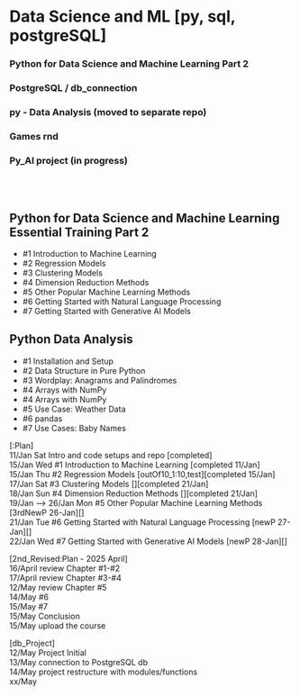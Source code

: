 # Data Science and ML [py, sql, postgreSQL]
### Python for Data Science and Machine Learning Part 2
### PostgreSQL / db_connection
### py - Data Analysis (moved to separate repo)
### Games rnd
### Py_AI project (in progress)

<br /> 
<br /> 

## Python for Data Science and Machine Learning Essential Training Part 2
* #1 Introduction to Machine Learning
* #2 Regression Models
* #3 Clustering Models
* #4 Dimension Reduction Methods
* #5 Other Popular Machine Learning Methods
* #6 Getting Started with Natural Language Processing
* #7 Getting Started with Generative AI Models


## Python Data Analysis
* #1 Installation and Setup 
* #2 Data Structure in Pure Python
* #3 Wordplay: Anagrams and Palindromes 
* #4 Arrays with NumPy
* #4 Arrays with NumPy
* #5 Use Case: Weather Data
* #6 pandas 
* #7 Use Cases: Baby Names




[:Plan]
<br /> 11/Jan Sat Intro and code setups and repo [completed]
<br /> 15/Jan Wed #1 Introduction to Machine Learning [completed 11/Jan]
<br /> 15/Jan Thu #2 Regression Models [outOf10_1:10,test][completed 15/Jan]
<br /> 17/Jan Sat #3 Clustering Models [][completed 21/Jan]
<br /> 18/Jan Sun #4 Dimension Reduction Methods [][completed 21/Jan]
<br /> 19/Jan --> 26/Jan Mon #5 Other Popular Machine Learning Methods [3rdNewP 26-Jan][]
<br /> 21/Jan Tue #6 Getting Started with Natural Language Processing [newP 27-Jan][]
<br /> 22/Jan Wed #7 Getting Started with Generative  AI Models [newP 28-Jan][]

[2nd_Revised:Plan - 2025 April] 
<br /> 16/April review Chapter #1-#2
<br /> 17/April review Chapter #3-#4
<br /> 12/May review Chapter #5
<br /> 14/May #6
<br /> 15/May #7
<br /> 15/May Conclusion 
<br /> 15/May upload the course

[db_Project]
<br /> 12/May Project Initial
<br /> 13/May connection to PostgreSQL db
<br /> 14/May project restructure with modules/functions 
<br /> xx/May



